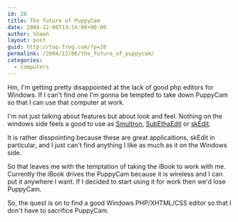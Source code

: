 ```yaml
---
id: 28
title: The future of PuppyCam
date: 2004-12-06T13:14:00+00:00
author: Shawn
layout: post
guid: http://top-frog.com/?p=28
permalink: /2004/12/06/the_future_of_puppycam/
categories:
  - Computers
---
```

Hm, I'm getting pretty disappointed at the lack of good php editors for Windows. If I can't find one I'm gonna be tempted to take down PuppyCam so that I can use that computer at work.



I'm not just talking about features but about look and feel. Nothing on the windows side feels a good to use as <a href="http://smultron.sourceforge.net" onclick="window.open(this.href); return false;">Smultron</a>, <a href="http://www.codingmonkeys.de/subethaedit/" onclick="window.open(this.href); return false;">SubEthaEdit</a> or <a href="http://www.skti.org/skEdit.php" onclick="window.open(this.href); return false;">skEdit</a>.

It is rather disspointing because these are great applicaitions, skEdit in particular, and I just can't find anything I like as much as it on the Windows side.

So that leaves me with the temptation of taking the iBook to work with me. Currently the iBook drives the PuppyCam because it is wireless and I can put it anywhere I want. If I decided to start using it for work then we'd lose PuppyCam.

So, the quest is on to find a good Windows PHP/XHTML/CSS editor so that I don't have to sacrifice PuppyCam.